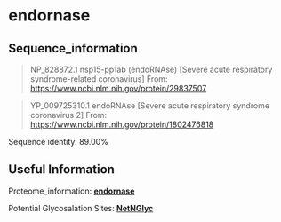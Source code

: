 # endornase
## Sequence_information

>NP_828872.1 nsp15-pp1ab (endoRNAse) [Severe acute respiratory syndrome-related coronavirus]
From: https://www.ncbi.nlm.nih.gov/protein/29837507

>YP_009725310.1 endoRNAse [Severe acute respiratory syndrome coronavirus 2]
From: https://www.ncbi.nlm.nih.gov/protein/1802476818

Sequence identity: 89.00%

## Useful Information
Proteome_information: [**endornase**](https://github.com/thorn-lab/coronavirus_structural_task_force/blob/master/pdb/endornase/proteome_information.txt)

Potential Glycosalation Sites: [**NetNGlyc**](https://github.com/thorn-lab/coronavirus_structural_task_force/blob/master/pdb/endornase/NetNGlyc_endornase) 
